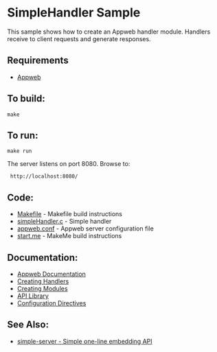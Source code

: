 SimpleHandler Sample
===

This sample shows how to create an Appweb handler module. Handlers receive to client requests and
generate responses.

Requirements
---
* [Appweb](https://www.embedthis.com/appweb/download.html)

To build:
---
    make

To run:
---
    make run

The server listens on port 8080. Browse to: 
 
     http://localhost:8080/

Code:
---
* [Makefile](Makefile) - Makefile build instructions
* [simpleHandler.c](simpleHandler.c) - Simple handler
* [appweb.conf](appweb.conf) - Appweb server configuration file
* [start.me](start.me) - MakeMe build instructions

Documentation:
---
* [Appweb Documentation](https://www.embedthis.com/appweb/doc/index.html)
* [Creating Handlers](https://www.embedthis.com/appweb/doc/developers/handlers.html)
* [Creating Modules](https://www.embedthis.com/appweb/doc/developers/modules.html)
* [API Library](https://www.embedthis.com/appweb/doc/ref/native.html)
* [Configuration Directives](https://www.embedthis.com/appweb/doc/users/configuration.html#directives)

See Also:
---
* [simple-server - Simple one-line embedding API](../simple-server/README.md)

